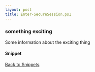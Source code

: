 ```yaml
---
layout: post
title: Enter-SecureSession.ps1
---
```


### something exciting

Some information about the exciting thing

#### Snippet

<script async src="https://gist-it.appspot.com/github.com/BanterBoy/scripts-blog/blob/master/PowerShell/snippets/Enter-SecureSession.ps1"></script>

<a href="/menu/_pages/snippets.html">Back to Snippets</a>
